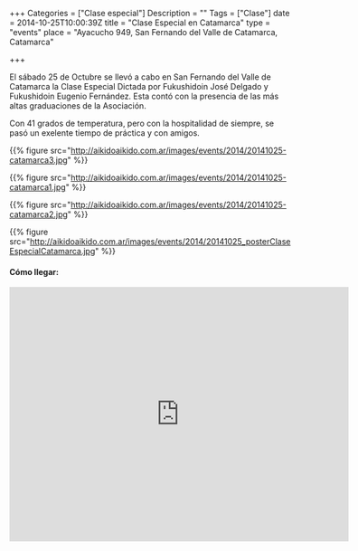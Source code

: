 +++
Categories = ["Clase especial"]
Description = ""
Tags = ["Clase"]
date = 2014-10-25T10:00:39Z
title = "Clase Especial en Catamarca"
type = "events"
place = "Ayacucho 949, San Fernando del Valle de Catamarca, Catamarca"

+++

El sábado 25 de Octubre se llevó a cabo en San Fernando del Valle de Catamarca 
la Clase Especial Dictada por Fukushidoin José Delgado y Fukushidoin Eugenio Fernández. 
Esta contó con la presencia de las más altas graduaciones de la Asociación. 

Con 41 grados de temperatura, pero con la hospitalidad de siempre, se pasó un exelente tiempo de práctica y con amigos. 

{{% figure src="http://aikidoaikido.com.ar/images/events/2014/20141025-catamarca3.jpg" %}}

{{% figure src="http://aikidoaikido.com.ar/images/events/2014/20141025-catamarca1.jpg" %}}

{{% figure src="http://aikidoaikido.com.ar/images/events/2014/20141025-catamarca2.jpg" %}}

{{% figure src="http://aikidoaikido.com.ar/images/events/2014/20141025_posterClaseEspecialCatamarca.jpg" %}}


#### Cómo llegar:

<iframe src="https://www.google.com/maps/embed?pb=!1m16!1m10!1m3!1d876.8037210111901!2d-65.7841079!3d-28.473074599999837!2m1!3f0!3m2!1i1024!2i768!4f13.1!3m3!1m2!1s0x942428c1db6f1d9d%3A0x943df2cedc723ae!2sAyacucho+949%2C+San+Fernando+del+Valle+de+Catamarca%2C+Catamarca!5e0!3m2!1ses-419!2sar!4v1412632350383" width="600" height="450" frameborder="0" style="border:0"></iframe>


